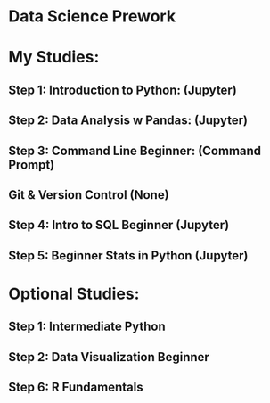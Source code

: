 # Data Science Prework

# My Studies:
## Step 1: Introduction to Python: (Jupyter)
## Step 2: Data Analysis w Pandas: (Jupyter)
## Step 3: Command Line Beginner: (Command Prompt)   
##         Git & Version Control (None)
## Step 4: Intro to SQL Beginner (Jupyter)
## Step 5: Beginner Stats in Python (Jupyter)
#
# Optional Studies:
## Step 1: Intermediate Python
## Step 2: Data Visualization Beginner
## Step 6: R Fundamentals
